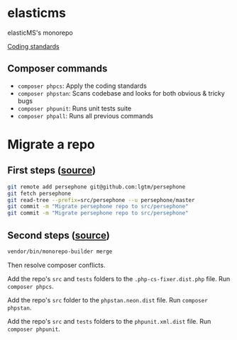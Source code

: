 # elasticms
elasticMS's monorepo

[Coding standards](https://github.com/ems-project/elasticms-client/blob/main/doc/coding_standards.md)

## Composer commands

* `composer phpcs`: Apply the coding standards
* `composer phpstan`: Scans codebase and looks for both obvious & tricky bugs
* `composer phpunit`: Runs unit tests suite 
* `composer phpall`: Runs all previous commands



# Migrate a repo

## First steps ([source](https://medium.com/lgtm/migrating-to-the-monorepo-582106142654))

```bash
git remote add persephone git@github.com:lgtm/persephone
git fetch persephone
git read-tree --prefix=src/persephone --u persephone/master
git commit -m "Migrate persephone repo to src/persephone"
git commit -m "Migrate persephone repo to src/persephone"
```

## Second steps ([source](https://tomasvotruba.com/blog/2020/06/15/how-to-create-monorepo-from-existing-repositories-in-7-steps/))

```bash
vendor/bin/monorepo-builder merge
```

Then resolve composer conflicts.

Add the repo's `src` and `tests` folders to the `.php-cs-fixer.dist.php` file. Run `composer phpcs`.

Add the repo's `src` folder to the `phpstan.neon.dist` file. Run `composer phpstan`.

Add the repo's `src` and `tests` folders to the `phpunit.xml.dist` file. Run `composer phpunit`.





